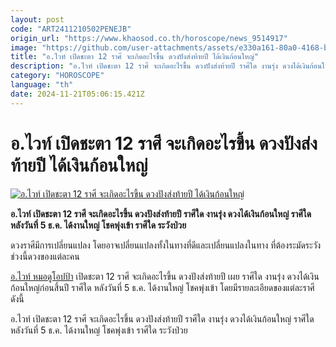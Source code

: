 ```yaml
---
layout: post
code: "ART2411210502PENEJB"
origin_url: "https://www.khaosod.co.th/horoscope/news_9514917"
image: "https://github.com/user-attachments/assets/e330a161-80a0-4168-bdd0-4cf702c3132d"
title: "อ.ไวท์ เปิดชะตา 12 ราศี จะเกิดอะไรขึ้น ดวงปังส่งท้ายปี ได้เงินก้อนใหญ่"
description: "อ.ไวท์ เปิดชะตา 12 ราศี จะเกิดอะไรขึ้น ดวงปังส่งท้ายปี ราศีใด งานรุ่ง ดวงได้เงินก้อนใหญ่ ราศีใด หลังวันที่ 5 ธ.ค. ได้งานใหญ่ โชคพุ่งเข้า ราศีใด ระวังป่วย"
category: "HOROSCOPE"
language: "th"
date: 2024-11-21T05:06:15.421Z
---
```


# อ.ไวท์ เปิดชะตา 12 ราศี จะเกิดอะไรขึ้น ดวงปังส่งท้ายปี ได้เงินก้อนใหญ่

[![อ.ไวท์ เปิดชะตา 12 ราศี จะเกิดอะไรขึ้น ดวงปังส่งท้ายปี ได้เงินก้อนใหญ่](https://www.khaosod.co.th/wpapp/uploads/2024/11/Zodiac-horoscope-1.jpg "อ.ไวท์ เปิดชะตา 12 ราศี จะเกิดอะไรขึ้น ดวงปังส่งท้ายปี ได้เงินก้อนใหญ่")](https://www.khaosod.co.th/wpapp/uploads/2024/11/Zodiac-horoscope-1.jpg)

**อ.ไวท์ เปิดชะตา 12 ราศี จะเกิดอะไรขึ้น ดวงปังส่งท้ายปี ราศีใด งานรุ่ง ดวงได้เงินก้อนใหญ่ ราศีใด หลังวันที่ 5 ธ.ค. ได้งานใหญ่ โชคพุ่งเข้า ราศีใด ระวังป่วย**

ดวงราศีมีการเปลี่ยนแปลง โดยอาจเปลี่ยนแปลงทั้งในทางที่ดีและเปลี่ยนแปลงในทาง ที่ต้องระมัดระวังช่วงนี้ดวงของแต่ละคน

[อ.ไวท์ หมอดูโอปป้า](https://www.facebook.com/photo?fbid=963901118464255&set=a.204741691046872&locale=th_TH) เปิดชะตา 12 ราศี จะเกิดอะไรขึ้น ดวงปังส่งท้ายปี เผย ราศีใด งานรุ่ง ดวงได้เงินก้อนใหญ่ก่อนสิ้นปี ราศีใด หลังวันที่ 5 ธ.ค. ได้งานใหญ่ โชคพุ่งเข้า โดยมีรายละเอียดของแต่ละราศีดังนี้

อ.ไวท์ เปิดชะตา 12 ราศี จะเกิดอะไรขึ้น ดวงปังส่งท้ายปี ราศีใด งานรุ่ง ดวงได้เงินก้อนใหญ่ ราศีใด หลังวันที่ 5 ธ.ค. ได้งานใหญ่ โชคพุ่งเข้า ราศีใด ระวังป่วย